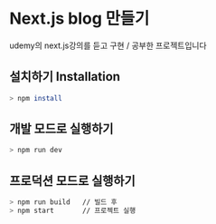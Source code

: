 # Next.js blog 만들기
udemy의 next.js강의를 듣고 구현 / 공부한 프로젝트입니다<br>

## 설치하기 Installation

```bash
> npm install
```

## 개발 모드로 실행하기

```bash
> npm run dev
```

## 프로덕션 모드로 실행하기

```bash
> npm run build   // 빌드 후 
> npm start       // 프로젝트 실행
```
